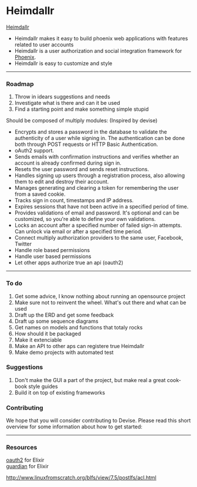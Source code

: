 # Heimdallr
[Heimdallr](https://en.wikipedia.org/wiki/Heimdallr "Heimdallr")
* Heimdallr makes it easy to build phoenix web applications with features related to user accounts
* Heimdallr is a user authorization and social integration framework for [Phoenix](http://phoenixframework.org "Phoenix").
* Heimdallr is easy to customize and style


---
### Roadmap

1. Throw in idears suggestions and needs
2. Investigate what is there and can it be used
3. Find a starting point and make something simple stupid


Should be composed of multiply modules: (Inspired by devise)


* Encrypts and stores a password in the database to validate the authenticity of a user while signing in. The authentication can be done both through POST requests or HTTP Basic Authentication.
* oAuth2  support.
* Sends emails with confirmation instructions and verifies whether an account is already confirmed during sign in.
* Resets the user password and sends reset instructions.
* Handles signing up users through a registration process, also allowing them to edit and destroy their account.
* Manages generating and clearing a token for remembering the user from a saved cookie.
* Tracks sign in count, timestamps and IP address.
* Expires sessions that have not been active in a specified period of time.
* Provides validations of email and password. It's optional and can be customized, so you're able to define your own validations.
* Locks an account after a specified number of failed sign-in attempts. Can unlock via email or after a specified time period.
* Connect multiply authorization providers to the same user, Facebook, Twitter 
* Handle role based permissions
* Handle user based permissions 
* Let other apps authorize true an api (oauth2)

---
### To do

1. Get some advice, I know nothing about running an opensource project
2. Make sure not to reinvent the wheel. What's out there and what can be used
3. Draft up the ERD and get some feedback
4. Draft up some sequence diagrams
5. Get names on models and functions that totaly rocks
6. How should it be packaged
7. Make it extenciable
8. Make an API to other aps can registere true Heimdallr
9. Make demo projects with automated test


### Suggestions
1. Don't make the GUI a part of the project, but make real a great cook-book style guides
2. Build it on top of existing frameworks



### Contributing

We hope that you will consider contributing to Devise. Please read this short overview for some information about how to get started:


---
### Resources
[oauth2](https://github.com/scrogson/oauth2 "oauth2") for Elixir  
[guardian](https://github.com/hassox/guardian "guardian") for Elixir  

http://www.linuxfromscratch.org/blfs/view/7.5/postlfs/acl.html





